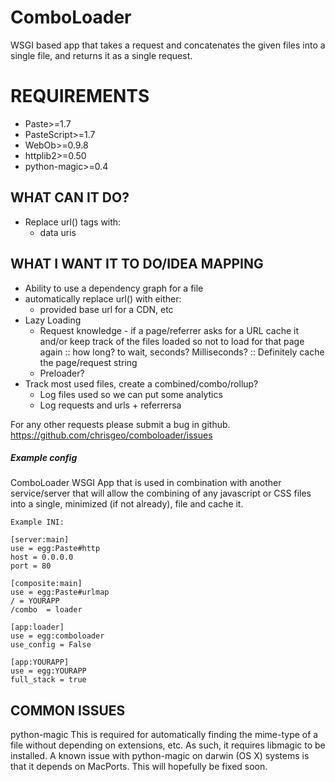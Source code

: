 ComboLoader
============
  WSGI based app that takes a request and concatenates the given files into a single file, and returns it as a single request.

  REQUIREMENTS
  =============
  * Paste>=1.7
  * PasteScript>=1.7
  * WebOb>=0.9.8
  * httplib2>=0.50
  * python-magic>=0.4

WHAT CAN IT DO?
---------------
  * Replace url() tags with:
    - data uris

WHAT I WANT IT TO DO/IDEA MAPPING
---------------------------------
  * Ability to use a dependency graph for a file
  * automatically replace url() with either:
      - provided base url for a CDN, etc
  * Lazy Loading
    - Request knowledge - if a page/referrer asks for a URL cache it and/or keep track of the files loaded so not to load for that page again
      :: how long? to wait, seconds? Milliseconds?
      :: Definitely cache the page/request string
    - Preloader?
  * Track most used files, create a combined/combo/rollup?
    - Log files used so we can put some analytics
    - Log requests and urls + referrersa

For any other requests please submit a bug in github. https://github.com/chrisgeo/comboloader/issues

##### Example config

ComboLoader
    WSGI App that is used in combination with another service/server that will allow the combining of any javascript or CSS files into a single, minimized (if not already), file and cache it.
    
    Example INI:
    
    [server:main]
    use = egg:Paste#http
    host = 0.0.0.0
    port = 80
    
    [composite:main]
    use = egg:Paste#urlmap
    / = YOURAPP
    /combo  = loader
    
    [app:loader]
    use = egg:comboloader
    use_config = False

    [app:YOURAPP]
    use = egg:YOURAPP
    full_stack = true


COMMON ISSUES
--------------

python-magic
  This is required for automatically finding the mime-type of a file without depending on extensions, etc. As such, it requires libmagic to be installed. A known issue with python-magic on darwin (OS X) systems is that it depends on MacPorts. This will hopefully be fixed soon.

